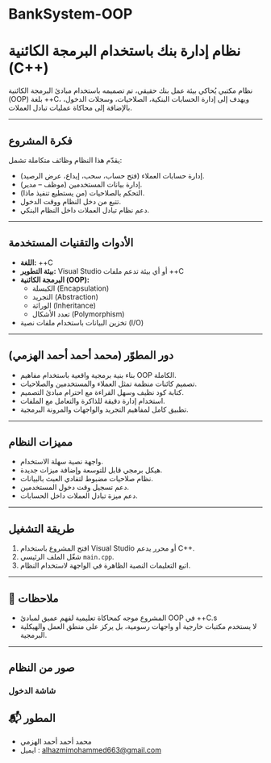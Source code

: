 # BankSystem-OOP
#  نظام إدارة بنك باستخدام البرمجة الكائنية (C++)

نظام مكتبي يُحاكي بيئة عمل بنك حقيقي، تم تصميمه باستخدام مبادئ البرمجة الكائنية (OOP) بلغة ++C، ويهدف إلى إدارة الحسابات البنكية، الصلاحيات، وسجلات الدخول، بالإضافة إلى محاكاة عمليات تبادل العملات.

---

##  فكرة المشروع

يقدّم هذا النظام وظائف متكاملة تشمل:

- إدارة حسابات العملاء (فتح حساب، سحب، إيداع، عرض الرصيد).
- إدارة بيانات المستخدمين (موظف – مدير).
- التحكم بالصلاحيات (من يستطيع تنفيذ ماذا).
- تتبع من دخل النظام ووقت الدخول.
- دعم نظام تبادل العملات داخل النظام البنكي.

---

##  الأدوات والتقنيات المستخدمة

- **اللغة:** ++C
- **بيئة التطوير:** Visual Studio أو أي بيئة تدعم ملفات ++C
- **البرمجة الكائنية (OOP):**
  - الكبسلة (Encapsulation)
  - التجريد (Abstraction)
  - الوراثة (Inheritance)
  - تعدد الأشكال (Polymorphism)
- تخزين البيانات باستخدام ملفات نصية (I/O)

---

##  دور المطوّر (محمد أحمد أحمد الهزمي)

- بناء بنية برمجية واقعية باستخدام مفاهيم OOP الكاملة.
- تصميم كائنات منظمة تمثل العملاء والمستخدمين والصلاحيات.
- كتابة كود نظيف وسهل القراءة مع احترام مبادئ التصميم.
- استخدام إدارة دقيقة للذاكرة والتعامل مع الملفات.
- تطبيق كامل لمفاهيم التجريد والواجهات والمرونة البرمجية.

---

##  مميزات النظام

- واجهة نصية سهلة الاستخدام.
- هيكل برمجي قابل للتوسعة وإضافة ميزات جديدة.
- نظام صلاحيات مضبوط لتفادي العبث بالبيانات.
- دعم تسجيل وقت دخول المستخدمين.
- دعم ميزة تبادل العملات داخل الحسابات.

---

##  طريقة التشغيل

1. افتح المشروع باستخدام Visual Studio أو محرر يدعم C++.
2. شغّل الملف الرئيسي `main.cpp`.
3. اتبع التعليمات النصية الظاهرة في الواجهة لاستخدام النظام.

---

## 📌 ملاحظات

- المشروع موجه كمحاكاة تعليمية لفهم عميق لمبادئ OOP في ++C.s
- لا يستخدم مكتبات خارجية أو واجهات رسومية، بل يركز على منطق العمل والهيكلية البرمجية.

---

## صور من النظام

### شاشة الدخول

## 📬 المطور

- محمد أحمد أحمد الهزمي
- ايميل : alhazmimohammed663@gmail.com

